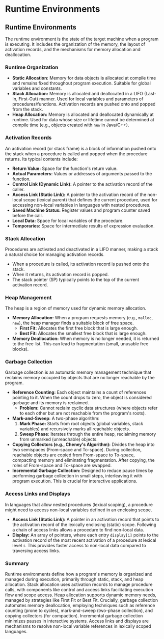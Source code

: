 # Runtime Environments

## Runtime Environments

The runtime environment is the state of the target machine when a program is executing. It includes the organization of the memory, the layout of activation records, and the mechanisms for memory allocation and deallocation.

### Runtime Organization
*   **Static Allocation:** Memory for data objects is allocated at compile time and remains fixed throughout program execution. Suitable for global variables and constants.
*   **Stack Allocation:** Memory is allocated and deallocated in a LIFO (Last-In, First-Out) manner. Used for local variables and parameters of procedures/functions. Activation records are pushed onto and popped from the stack.
*   **Heap Allocation:** Memory is allocated and deallocated dynamically at runtime. Used for data whose size or lifetime cannot be determined at compile time (e.g., objects created with `new` in Java/C++).

### Activation Records
An activation record (or stack frame) is a block of information pushed onto the stack when a procedure is called and popped when the procedure returns. Its typical contents include:
*   **Return Value:** Space for the function's return value.
*   **Actual Parameters:** Values or addresses of arguments passed to the function.
*   **Control Link (Dynamic Link):** A pointer to the activation record of the caller.
*   **Access Link (Static Link):** A pointer to the activation record of the non-local scope (lexical parent) that defines the current procedure, used for accessing non-local variables in languages with nested procedures.
*   **Saved Machine Status:** Register values and program counter saved before the call.
*   **Local Data:** Space for local variables of the procedure.
*   **Temporaries:** Space for intermediate results of expression evaluation.

### Stack Allocation
Procedures are activated and deactivated in a LIFO manner, making a stack a natural choice for managing activation records.
*   When a procedure is called, its activation record is pushed onto the stack.
*   When it returns, its activation record is popped.
*   The stack pointer (SP) typically points to the top of the current activation record.

### Heap Management
The heap is a region of memory used for dynamic memory allocation.
*   **Memory Allocation:** When a program requests memory (e.g., `malloc`, `new`), the heap manager finds a suitable block of free space.
    *   **First Fit:** Allocates the first free block that is large enough.
    *   **Best Fit:** Allocates the smallest free block that is large enough.
*   **Memory Deallocation:** When memory is no longer needed, it is returned to the free list. This can lead to fragmentation (small, unusable free blocks).

### Garbage Collection
Garbage collection is an automatic memory management technique that reclaims memory occupied by objects that are no longer reachable by the program.
*   **Reference Counting:** Each object maintains a count of references pointing to it. When the count drops to zero, the object is considered garbage and its memory is reclaimed.
    *   **Problem:** Cannot reclaim cyclic data structures (where objects refer to each other but are not reachable from the program's roots).
*   **Mark-and-Sweep:** A two-phase algorithm:
    1.  **Mark Phase:** Starts from root objects (global variables, stack variables) and recursively marks all reachable objects.
    2.  **Sweep Phase:** Iterates through the entire heap, reclaiming memory from unmarked (unreachable) objects.
*   **Copying Collectors (e.g., Cheney's Algorithm):** Divides the heap into two semispaces (From-space and To-space). During collection, reachable objects are copied from From-space to To-space, compacting memory and eliminating fragmentation. After copying, the roles of From-space and To-space are swapped.
*   **Incremental Garbage Collection:** Designed to reduce pause times by performing garbage collection in small steps, interleaving it with program execution. This is crucial for interactive applications.

### Access Links and Displays
In languages that allow nested procedures (lexical scoping), a procedure might need to access non-local variables defined in an enclosing scope.
*   **Access Link (Static Link):** A pointer in an activation record that points to the activation record of the lexically enclosing (static) scope. Following a chain of access links allows a procedure to find non-local data.
*   **Display:** An array of pointers, where each entry `display[i]` points to the activation record of the most recent activation of a procedure at lexical level `i`. This provides faster access to non-local data compared to traversing access links.

### Summary
Runtime environments define how a program's memory is organized and managed during execution, primarily through static, stack, and heap allocation. Stack allocation uses activation records to manage procedure calls, with components like control and access links facilitating execution flow and scope access. Heap allocation supports dynamic memory needs, managed by strategies like First Fit or Best Fit. Crucially, garbage collection automates memory deallocation, employing techniques such as reference counting (prone to cycles), mark-and-sweep (two-phase collection), and copying collectors (for compaction). Incremental garbage collection minimizes pauses in interactive systems. Access links and displays are mechanisms to resolve non-local variable references in lexically scoped languages.